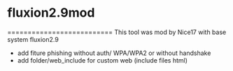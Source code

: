 # fluxion2.9mod
==========================
This tool was mod by Nice17 with base system fluxion2.9

- add fiture phishing without auth/ WPA/WPA2 or without handshake
- add folder/web_include for custom web (include files html)
